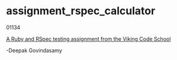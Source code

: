 # assignment_rspec_calculator

01134

[A Ruby and RSpec testing assignment from the Viking Code School](http://www.vikingcodeschool.com)

-Deepak Govindasamy